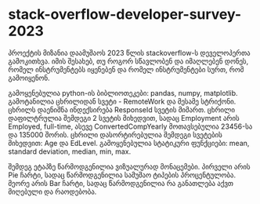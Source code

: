 # stack-overflow-developer-survey-2023

პროექტის მიზანია დაამუშაოს 2023 წლის stackoverflow-ს დეველოპერთა გამოკითხვა. იმის შესახებ, თუ როგორ სწავლობენ და იმაღლებენ დონეს, რომელ ინსტრუმენტებს იყენებენ და რომელ ინსტრუმენტები სურთ, რომ გამოიყენონ.

გამოყენებულია python-ის ბიბლიოთეკები: pandas, numpy, matplotlib.
გამოტანილია ცხრილიდან სვეტი - RemoteWork და მესამე სტრიქონი.
ცხრილს დაენიშნა ინდექსირება ResponseId სვეტის მიმართ.
ცხრილი დაფილტრულია შემდეგი 2 სვეტის მიხედვით, სადაც Employment არის Employed, full-time, ასევე ConvertedCompYearly მოთავსებულია 23456-სა და 135000 შორის.
ცხრილი დასორტირებულია შემდეგი სვეტების მიხედვით: Age და EdLevel.
გამოყენებულია სტატიკური ფუნქციები: mean, standard deviation, median, min, max.

შემდეგ ეტაპზე წარმოდგენილია ვიზუალურად მონაცემები.
პირველი არის Pie ჩარტი, სადაც წარმოდგენილია სამუშაო ტიპების პროცენტულობა.
მეორე არის Bar ჩარტი, სადაც წარმოდგენილია რა განათლება აქვთ მიღებული და რაოდებობა.

